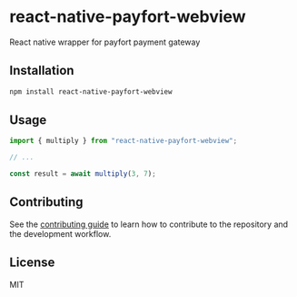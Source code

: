 # react-native-payfort-webview

React native wrapper for payfort payment gateway

## Installation

```sh
npm install react-native-payfort-webview
```

## Usage

```js
import { multiply } from "react-native-payfort-webview";

// ...

const result = await multiply(3, 7);
```

## Contributing

See the [contributing guide](CONTRIBUTING.md) to learn how to contribute to the repository and the development workflow.

## License

MIT
